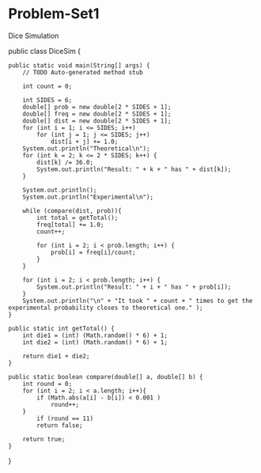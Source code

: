 # Problem-Set1
Dice Simulation

public class DiceSim {

	public static void main(String[] args) {
		// TODO Auto-generated method stub

		int count = 0;
		
		int SIDES = 6;
		double[] prob = new double[2 * SIDES + 1];
		double[] freq = new double[2 * SIDES + 1];
		double[] dist = new double[2 * SIDES + 1];
		for (int i = 1; i <= SIDES; i++)
			for (int j = 1; j <= SIDES; j++)
				dist[i + j] += 1.0;
		System.out.println("Theoretical\n");
		for (int k = 2; k <= 2 * SIDES; k++) {
			dist[k] /= 36.0;
			System.out.println("Result: " + k + " has " + dist[k]);
		}

		System.out.println();
		System.out.println("Experimental\n");

		while (compare(dist, prob)){
			int total = getTotal();
			freq[total] += 1.0;
			count++;
			
			for (int i = 2; i < prob.length; i++) {
				prob[i] = freq[i]/count;
			} 
		}
		
		for (int i = 2; i < prob.length; i++) {
			System.out.println("Result: " + i + " has " + prob[i]);
		}
		System.out.println("\n" + "It took " + count + " times to get the experimental probability closes to theoretical one." );
	}

	public static int getTotal() {
		int die1 = (int) (Math.random() * 6) + 1;
		int die2 = (int) (Math.random() * 6) + 1;
		
		return die1 + die2;
	}

	public static boolean compare(double[] a, double[] b) {
		int round = 0;
		for (int i = 2; i < a.length; i++){
			if (Math.abs(a[i] - b[i]) < 0.001 )
				round++;
		}
			if (round == 11)
			return false;
		
		return true;
	}
}

